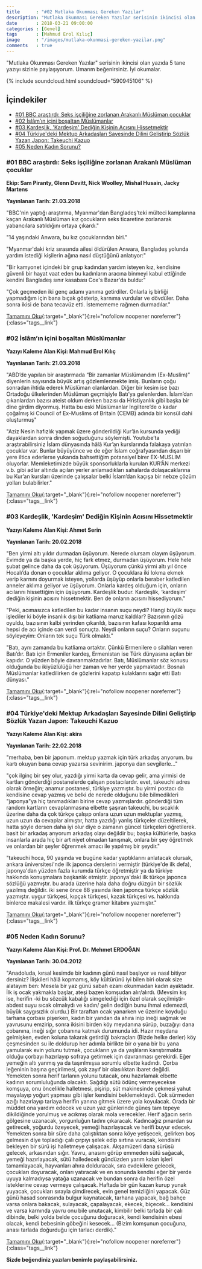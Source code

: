 ```yaml
---
title      : "#02 Mutlaka Okunması Gereken Yazılar"
description: "Mutlaka Okunması Gereken Yazılar serisinin ikincisi olan yazıda 5 tane yazıyı sizinle paylaşıyorum. Umarım beğenirsiniz. İyi okumalar."
date       : 2018-03-21 09:00:00
categories : [Genel]
tags       : [Mahmud Erol Kılıç]
image      : "/images/mutlaka-okunmasi-gereken-yazilar.png"
comments   : true
---
```


"Mutlaka Okunması Gereken Yazılar" serisinin ikincisi olan yazıda 5 tane yazıyı sizinle paylaşıyorum. Umarım beğenirsiniz. İyi okumalar.

{% include soundcloud.html soundcloud="590945106" %}

## İçindekiler
- [#01 BBC araştırdı: Seks işçiliğine zorlanan Arakanlı Müslüman çocuklar](https://ahmetcadirci.com.tr/2018/02-mutlaka-okunmasi-gereken-yazilar/#01-bbc-araştırdı-seks-işçiliğine-zorlanan-arakanlı-müslüman-çocuklar)
- [#02 İslâm’ın içini boşaltan Müslümanlar](https://ahmetcadirci.com.tr/2018/02-mutlaka-okunmasi-gereken-yazilar/#02-i̇slâmın-içini-boşaltan-müslümanlar)
- [#03 Kardeşlik, 'Kardeşim' Dediğin Kişinin Acısını Hissetmektir](https://ahmetcadirci.com.tr/2018/02-mutlaka-okunmasi-gereken-yazilar/#03-kardeşlik-kardeşim-dediğin-kişinin-acısını-hissetmektir)
- [#04 Türkiye'deki Mektup Arkadaşları Sayesinde Dilini Geliştirip Sözlük Yazan Japon: Takeuchi Kazuo](https://ahmetcadirci.com.tr/2018/02-mutlaka-okunmasi-gereken-yazilar/#04-türkiyedeki-mektup-arkadaşları-sayesinde-dilini-geliştirip-sözlük-yazan-japon-takeuchi-kazuo)
- [#05 Neden Kadın Sorunu?](https://ahmetcadirci.com.tr/2018/02-mutlaka-okunmasi-gereken-yazilar/#05-neden-kadın-sorunu)

### #01 BBC araştırdı: Seks işçiliğine zorlanan Arakanlı Müslüman çocuklar

**Ekip: Sam Piranty, Glenn Devitt, Nick Woolley, Mishal Husain, Jacky Martens**

**Yayınlanan Tarih: 21.03.2018**

"BBC'nin yaptığı araştırma, Myanmar'dan Bangladeş'teki mülteci kamplarına kaçan Arakanlı Müslüman kız çocukların seks ticaretine zorlanarak yabancılara satıldığını ortaya çıkardı."

"14 yaşındaki Anwara, bu kız çocuklarından biri."

"Myanmar'daki kriz sırasında ailesi öldürülen Anwara, Bangladeş yolunda yardım istediği kişilerin ağına nasıl düştüğünü anlatıyor:"

"Bir kamyonet içindeki bir grup kadından yardım isteyen kız, kendisine güvenli bir hayat vaat eden bu kadınların aracına binmeyi kabul ettiğinde kendini Bangladeş sınır kasabası Cox's Bazar'da buldu:"

"Çok geçmeden iki genç adamı yanıma getirdiler. Onlarla iş birliği yapmadığım için bana bıçak gösterip, karnıma vurdular ve dövdüler. Daha sonra ikisi de bana tecavüz etti. İstemememe rağmen durmadılar."

[Tamamını Oku](https://bbc.in/2NcH0ee){:target="_blank"}{:rel="nofollow noopener noreferrer"}{:class="tags__link"}


### #02 İslâm’ın içini boşaltan Müslümanlar

**Yazıyı Kaleme Alan Kişi: Mahmud Erol Kılıç**

**Yayınlanan Tarih: 21.03.2018**

"ABD’de yapılan bir araştırmada “Bir zamanlar Müslümandım (Ex-Muslim)” diyenlerin sayısında büyük artış gözlemlenmekte imiş. Bunların çoğu sonradan ihtida ederek Müslüman olanlardan. Diğer bir kesim ise bazı Ortadoğu ülkelerinden Müslüman geçmişiyle Batı’ya gelenlerden. İslam’dan çıkanlardan bazısı ateist oldum derken bazısı da Hristiyanlık gibi başka bir dine girdim diyormuş. Hatta bu eski Müslümanlar İngiltere’de o kadar çoğalmış ki Council of Ex-Muslims of Britain (CEMB) adında bir konsül dahi oluşturmuş"

"Aziz Nesin hafızlık yapmak üzere gönderildiği Kur’ân kursunda yediği dayaklardan sonra dinden soğuduğunu söylemişti. Youtube’ta araştırabilirsiniz İslam dünyasında hâlâ Kur’an kurslarında falakaya yatırılan çocuklar var. Bunlar büyüyünce ve de eğer İslam coğrafyasından dışarı bir yere iltica ederlerse yukarıda bahsettiğim potansiyel birer EX-MUSLIM oluyorlar. Memleketimizde büyük sponsorluklarla kurulan KUR’ÂN merkezi v.b. gibi adlar altında açılan yerler anlamadıkları sahalarda dolaşacaklarına bu Kur’an kursları üzerinde çalışsalar belki İslam’dan kaçışa bir nebze çözüm yolları bulabilirler."

[Tamamını Oku](http://bit.ly/2DHldvN){:target="_blank"}{:rel="nofollow noopener noreferrer"}{:class="tags__link"}

### #03 Kardeşlik, 'Kardeşim' Dediğin Kişinin Acısını Hissetmektir

**Yazıyı Kaleme Alan Kişi: Ahmet Serin**

**Yayınlanan Tarih: 20.02.2018**

"Ben yirmi altı yıldır durmadan üşüyorum. Nerede olursam olayım üşüyorum. Evimde ya da başka yerde, hiç fark etmez, durmadan üşüyorum. Hele hele şubat gelince daha da çok üşüyorum. Üşüyorum çünkü yirmi altı yıl önce Hocalı’da donan o çocuklar aklıma geliyor. O çocuklara iki lokma ekmek verip karnını doyurmak isteyen, yollarda üşüyüp onlarla beraber katledilen anneler aklıma geliyor ve üşüyorum. Onlarla kardeş olduğum için, onların acılarını hissettiğim için üşüyorum. Kardeşlik budur. Kardeşlik, ‘kardeşim’ dediğin kişinin acısını hissetmektir. Ben de onların acısını hissediyorum."

"Peki, acımasızca katledilen bu kadar insanın suçu neydi? Hangi büyük suçu işlediler ki böyle insanlık dışı bir katliama maruz kaldılar? Bazısının gözü oyuldu, bazısının kalbi yerinden çıkarıldı, bazısının kafası koparıldı ama hepsi de acı içinde can verdi sonuçta. Neydi onların suçu? Onların suçunu söyleyeyim: Onların tek suçu Türk olmaktı."

"Batı, aynı zamanda bu katliama ortaktır. Çünkü Ermenilere o silahları veren Batı’dır. Batı için Ermeniler kardeş, Ermenistan ise Türk dünyasına açılan bir kapıdır. O yüzden böyle davranmaktadırlar. Batı, Müslümanlar söz konusu olduğunda bu ikiyüzlülüğü her zaman ve her yerde yapmaktadır. Bosnalı Müslümanlar katledilirken de gözlerini kapatıp kulaklarını sağır etti Batı dünyası."

[Tamamını Oku](http://bit.ly/2OtONca){:target="_blank"}{:rel="nofollow noopener noreferrer"}{:class="tags__link"}

### #04 Türkiye'deki Mektup Arkadaşları Sayesinde Dilini Geliştirip Sözlük Yazan Japon: Takeuchi Kazuo

**Yazıyı Kaleme Alan Kişi: akira**

**Yayınlanan Tarih: 22.02.2018**

"merhaba, ben bir japonum. mektup yazmak için türk arkadaş arıyorum. bu kartı okuyan bana cevap yazarsa sevinirim. japonya dan sevgilerle..."

"çok ilginç bir şey olur, yazdığı yirmi karta da cevap gelir, ama yirmisi de kartları gönderdiği postanelerde çalışan postacılardır. evet, takeuchi adres olarak örneğin; anamur postanesi, türkiye yazmıştır. bu yirmi postacı da kendisine cevap yazmış ve belki de nerede olduğunu bile bilmedikleri "japonya"ya hiç tanımadıkları birine cevap yazmışlardır. gönderdiği tüm random kartların cevaplanmasına elbette şaşıran takeuchi, bu sıcaklık üzerine daha da çok türkçe çalışıp onlara uzun uzun mektuplar yazmış, uzun uzun da cevaplar almıştır, hatta yazdığı yanlış türkçeler düzeltilerek, hatta şöyle dersen daha iyi olur diye o zamanın güncel türkçeleri öğretilerek. basit bir arkadaş arıyorum arkadaş olayı değildir bu; başka kültürlerle, başka insanlarla arada hiç bir art niyet olmadan tanışmak, onlara bir şey öğretmek ve onlardan bir şeyler öğrenmek amacı ile yapılmış bir şeydir."

"takeuchi hoca, 90 yaşında ve bugüne kadar yaptıklarını anlatacak olursak, ankara üniversitesi'nde ilk japonca derslerini vermiştir (türkiye'de ilk defa), japonya'dan yüzden fazla kurumda türkçe öğretmiştir ya da türkiye hakkında konuşmalara başkanlık etmiştir. japonya'daki ilk türkçe japonca sözlüğü yazmıştır. bu arada üzerine hala daha doğru düzgün bir sözlük yazılmış değildir. iki sene önce 88 yasında iken japonca türkçe sözlük yazmıştır. uygur türkçesi, kıpçak türkçesi, kazak türkçesi vs. hakkında binlerce makalesi vardır. ilk türkçe gramer kitabını yazmıştır."

[Tamamını Oku](http://bit.ly/2DERSCd){:target="_blank"}{:rel="nofollow noopener noreferrer"}{:class="tags__link"}

### #05 Neden Kadın Sorunu?

**Yazıyı Kaleme Alan Kişi: Prof. Dr. Mehmet ERDOĞAN**

**Yayınlanan Tarih: 30.04.2012**

"Anadoluda, kırsal kesimde bir kadının günü nasıl başlıyor ve nasıl bitiyor dersiniz? İlişkileri hâlâ kopmamış, köy kültürünü iyi bilen biri olarak size alatayım ben: Mesela bir yaz günü sabah ezanı okunmadan kadın ayaktadır. İlk iş ocak yakmakla başlar, ateşi bazen komşudan alır/alırdı. (Mevsim kış ise, herifin -ki bu sözcük kabalığı simgelediği için özel olarak seçilmiştir- abdest suyu sıcak olmalıydı ve kadın/ gelin dediğin bunu ihmal edemezdi, büyük saygısızlık olurdu.) Bir taraftan ocak yanarken ve üzerine koyduğu tarhana çorbası pişerken, kadın bir yandan da ahıra inip ineği sağmak ve yavrusunu emzirip, sonra ikisini birden köy meydanına sürüp, buzağıyı dana çobanına, ineği sığır çobanına katmak durumunda idi. Hazır meydana gelmişken, evden koluna takarak getirdiği bakraçları (Bizde helke derler) köy çeşmesinden su ile doldurup her adımla birlikte bir o yana bir bu yana yamularak evin yolunu tutmak, çocukların ya da yaşlıların karıştırmakta olduğu çorbayı hazırlayıp sofraya getirmek için davranması gerekirdi. Eğer yemeğin altı yanmış ya da taşırılmışsa sorumlu elbette kadındı. Çorba leğeninin başına geçirilmesi, çok zayıf bir olasılıktan ibaret değildi. Yemekten sonra herif tarlanın yolunu tutacak, onu hazırlamak elbette kadının sorumluluğunda olacaktı. Sağdığı sütü ödünç vermeyecekse komşuya, onu öncelikle halletmesi, pişirip, süt makinesinde çekmesi yahut mayalayıp yoğurt yapması gibi işler kendisini beklemekteydi. Çok sürmeden azığı hazırlayıp tarlaya herifin yanına gitmek üzere yola koyulacak. Orada bir müddet ona yardım edecek ve uzun yaz günlerinde güneş tam tepeye dikildiğinde yorulmuş ve acıkmış olarak mola verecekler. Herif ağacın serin gölgesine uzanacak, yorgunluğun tadını çıkaracak. Kadıncağız pınardan su getirecek, yoğurdu özeyecek, yemeği hazırlayacak ve herifi buyur edecek. Yemekten sonra bir süre daha çalıştıktan sonra köye yetişecek, gelirken boş gelmesin diye topladığı çalı çırpıyı şelek edip sırtına vuracak, kendisini bekleyen bir sürü işi halletmeye çalışacak. Akşamüzeri dana sürüsü gelecek, arkasından sığır. Yavru, anasını görüp emmeden sütü sağacak, yemeği hazırlayacak, sütü halledecek gündüzden yarım kalan işleri tamamlayacak, hayvanları ahıra dolduracak, sıra evdekilere gelecek, çocukları doyuracak, onları yatıracak ve en sonunda kendisi eğer bir yerde uyuya kalmadıysa yatağa uzanacak ve bundan sonra da herifin özel isteklerine cevap vermeye çalışacak. Haftada bir gün kazan kurup yunak yuyacak, çocukları sırayla çimdirecek, evin genel temizliğini yapacak. Güz günü hasad sonrasında bulgur kaynatacak, tarhana yapacak, bağ bahçe varsa onlara bakacak, sulayacak, çapalayacak, ekecek, biçecek… kendisini ve varsa karnında yavru onu bile unutacak, kimbilir belki tarlada bir çalı dibinde, belki yolda belde çocuğunu doğuracak, kendi kendisinin ebesi olacak, kendi bebesinin göbeğini kesecek… (Bizim komşunun çocuğuna, anası tarlada doğurduğu için tarlacı derdik)."

[Tamamını Oku](http://bit.ly/2R9yBvv){:target="_blank"}{:rel="nofollow noopener noreferrer"}{:class="tags__link"}

**Sizde beğendiniz yazıları benimle paylaşabilirsiniz.**